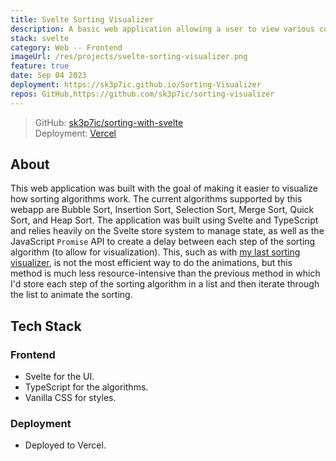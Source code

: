 ```yaml
---
title: Svelte Sorting Visualizer
description: A basic web application allowing a user to view various common sorting algorithms in use.
stack: svelte
category: Web -- Frontend
imageUrl: /res/projects/svelte-sorting-visualizer.png
feature: true
date: Sep 04 2023
deployment: https://sk3p7ic.github.io/Sorting-Visualizer
repos: GitHub,https://github.com/sk3p7ic/sorting-visualizer
---
```


> GitHub: [sk3p7ic/sorting-with-svelte](https://github.com/sk3p7ic/sorting-with-svelte)  
> Deployment: [Vercel](https://sorting-with-svelte.vercel.app/)

## About

This web application was built with the goal of making it easier to visualize how sorting algorithms work.
The current algorithms supported by this webapp are Bubble Sort, Insertion Sort, Selection Sort, Merge Sort, Quick Sort, and Heap Sort.
The application was built using Svelte and TypeScript and relies heavily on the Svelte store system to manage state, as well as the
JavaScript `Promise` API to create a delay between each step of the sorting algorithm (to allow for visualization). This, such as with
[my last sorting visualizer](https://www.joshuaibrom.com/projects/dig/angular-sorting-visualizer), is not the most efficient way to do
the animations, but this method is much less resource-intensive than the previous method in which I'd store each step of the sorting
algorithm in a list and then iterate through the list to animate the sorting.

## Tech Stack

### Frontend

- Svelte for the UI.
- TypeScript for the algorithms.
- Vanilla CSS for styles.

### Deployment

- Deployed to Vercel.
